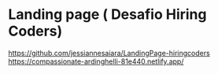 # Landing page ( Desafio Hiring Coders)
https://github.com/jessiannesaiara/LandingPage-hiringcoders
https://compassionate-ardinghelli-81e440.netlify.app/